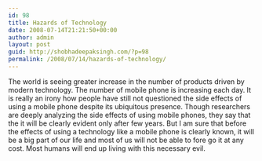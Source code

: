 ```yaml
---
id: 98
title: Hazards of Technology
date: 2008-07-14T21:21:50+00:00
author: admin
layout: post
guid: http://shobhadeepaksingh.com/?p=98
permalink: /2008/07/14/hazards-of-technology/
---
```

The world is seeing greater increase in the number of products driven by modern technology. The number of mobile phone is increasing each day. It is really an irony how people have still not questioned the side effects of using a mobile phone despite its ubiquitous presence. Though researchers are deeply analyzing the side effects of using mobile phones, they say that the it will be clearly evident only after few years. But I am sure that before the effects of using a technology like a mobile phone is clearly known, it will be a big part of our life and most of us will not be able to fore go it at any cost. Most humans will end up living with this necessary evil.